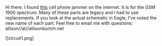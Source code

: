 Hi there. I found [this](http://www.electroschematics.com/wp-content/uploads/2009/01/cell-phone-jammer-schematic.gif) cell phone jammer on the internet. It is for the GSM 1900 spectrum. Many of these parts are legacy and I had to use replacements. If you look at the actual schematic in Eagle, I've noted the new name of each part. Feel free to email me with questions: allison//at//allisonburtch.net

![circuit1.png]

